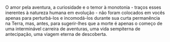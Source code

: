﻿O amor pela aventura, a curiosidade e o temor à monotonia - traços esses inerentes à natureza humana em evolução - não foram colocados em vocês apenas para perturbá-los e incomodá-los durante sua curta permanência na Terra, mas, antes, para sugerir-lhes que a morte é apenas o começo de uma interminável carreira de aventuras, uma vida sempiterna de antecipação, uma viagem eterna de descoberta.